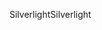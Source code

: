 <span data-ttu-id="6f9d9-101">Silverlight</span><span class="sxs-lookup"><span data-stu-id="6f9d9-101">Silverlight</span></span>
